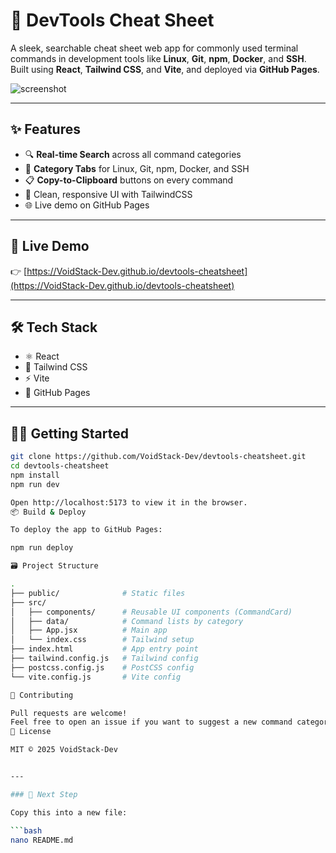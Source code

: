 ﻿# 🚀 DevTools Cheat Sheet

A sleek, searchable cheat sheet web app for commonly used terminal commands in development tools like **Linux**, **Git**, **npm**, **Docker**, and **SSH**. Built using **React**, **Tailwind CSS**, and **Vite**, and deployed via **GitHub Pages**.

![screenshot](https://VoidStack-Dev.github.io/devtools-cheatsheet/vite.svg)

---

## ✨ Features

- 🔍 **Real-time Search** across all command categories
- 📂 **Category Tabs** for Linux, Git, npm, Docker, and SSH
- 📋 **Copy-to-Clipboard** buttons on every command
- 🎯 Clean, responsive UI with TailwindCSS
- 🌐 Live demo on GitHub Pages

---

## 🚀 Live Demo

👉 [https://VoidStack-Dev.github.io/devtools-cheatsheet](https://VoidStack-Dev.github.io/devtools-cheatsheet)

---

## 🛠️ Tech Stack

- ⚛️ React
- 🎨 Tailwind CSS
- ⚡ Vite
- 🚀 GitHub Pages

---

## 🧑‍💻 Getting Started

```bash
git clone https://github.com/VoidStack-Dev/devtools-cheatsheet.git
cd devtools-cheatsheet
npm install
npm run dev

Open http://localhost:5173 to view it in the browser.
📦 Build & Deploy

To deploy the app to GitHub Pages:

npm run deploy

🗃️ Project Structure

.
├── public/              # Static files
├── src/
│   ├── components/      # Reusable UI components (CommandCard)
│   ├── data/            # Command lists by category
│   ├── App.jsx          # Main app
│   └── index.css        # Tailwind setup
├── index.html           # App entry point
├── tailwind.config.js   # Tailwind config
├── postcss.config.js    # PostCSS config
└── vite.config.js       # Vite config

🤝 Contributing

Pull requests are welcome!
Feel free to open an issue if you want to suggest a new command category or report a bug.
📜 License

MIT © 2025 VoidStack-Dev


---

### 📌 Next Step

Copy this into a new file:

```bash
nano README.md
